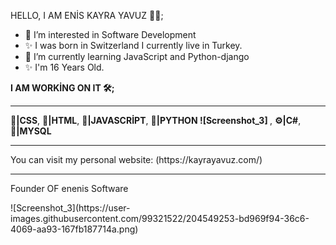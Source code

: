 HELLO, I AM ENİS KAYRA YAVUZ 👨‍💻;
- 👀 I’m interested in Software Development
- ✨ I was born in Switzerland I currently live in Turkey.
- 🌱 I’m currently learning JavaScript and Python-django
- ✨ I'm 16 Years Old.

<b>I AM WORKİNG ON IT 🛠️;</b>
<hr>
<b>📙|CSS</b>, <b>📕|HTML</b>, <b>📒|JAVASCRİPT</b>, <b>📘|PYTHON ![Screenshot_3]
</b>, <b>⚙️|C#</b>,  <b>💾|MYSQL</b>
<hr>
You can visit my personal website: (https://kayrayavuz.com/)
<!---
enenis/enenis is a ✨ special ✨ repository because its `README.md` (this file) appears on your GitHub profile.
You can click the Preview link to take a look at your changes.
--->
<hr>

Founder OF enenis Software

<div height="10">![Screenshot_3](https://user-images.githubusercontent.com/99321522/204549253-bd969f94-36c6-4069-aa93-167fb187714a.png)</div>
